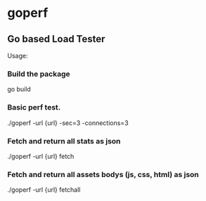 # goperf

## Go based Load Tester

Usage:
### Build the package
go build

### Basic perf test.
./goperf -url {url} -sec=3 -connections=3


### Fetch and return all stats as json
./goperf -url {url} fetch

### Fetch and return all assets bodys (js, css, html) as json
./goperf -url {url} fetchall

